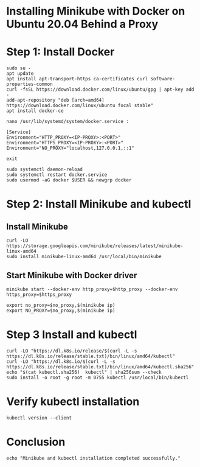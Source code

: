 # Installing Minikube with Docker on Ubuntu 20.04 Behind a Proxy

# Step 1: Install Docker

```
sudo su -
apt update 
apt install apt-transport-https ca-certificates curl software-properties-common
curl -fsSL https://download.docker.com/linux/ubuntu/gpg | apt-key add -
add-apt-repository "deb [arch=amd64] https://download.docker.com/linux/ubuntu focal stable"
apt install docker-ce
```

```nano /usr/lib/systemd/system/docker.service :```

```
[Service]
Environment="HTTP_PROXY=<IP-PROXY>:<PORT>"
Environment="HTTPS_PROXY=<IP-PROXY>:<PORT>"
Environment="NO_PROXY="localhost,127.0.0.1,::1"
```

```exit ```


```
sudo systemctl daemon-reload
sudo systemctl restart docker.service
sudo usermod -aG docker $USER && newgrp docker
```

# Step 2: Install Minikube and kubectl
## Install Minikube
```
curl -LO https://storage.googleapis.com/minikube/releases/latest/minikube-linux-amd64
sudo install minikube-linux-amd64 /usr/local/bin/minikube
``````


## Start Minikube with Docker driver

```minikube start --docker-env http_proxy=$http_proxy --docker-env https_proxy=$https_proxy```


```
export no_proxy=$no_proxy,$(minikube ip)
export NO_PROXY=$no_proxy,$(minikube ip)
```

# Step 3 Install and kubectl
```
curl -LO "https://dl.k8s.io/release/$(curl -L -s https://dl.k8s.io/release/stable.txt)/bin/linux/amd64/kubectl"
curl -LO "https://dl.k8s.io/$(curl -L -s https://dl.k8s.io/release/stable.txt)/bin/linux/amd64/kubectl.sha256"
echo "$(cat kubectl.sha256)  kubectl" | sha256sum --check
sudo install -o root -g root -m 0755 kubectl /usr/local/bin/kubectl
```

# Verify kubectl installation
```kubectl version --client```

# Conclusion
```echo "Minikube and kubectl installation completed successfully."```

